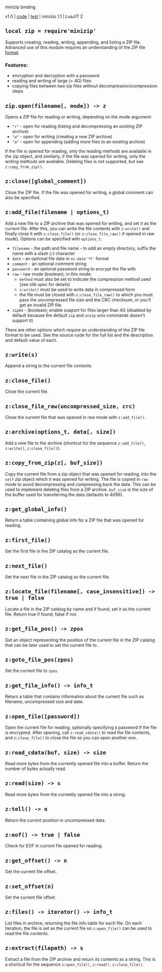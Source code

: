 minizip binding

v1.0 | [code](http://code.google.com/p/lua-files/source/browse/minizip.lua) | [test](http://code.google.com/p/lua-files/source/browse/minizip_test.lua) | minizip 1.1 | LuaJIT 2

## `local zip = require'minizip'`

Supports creating, reading, writing, appending, and listing a ZIP file. Advanced use of this module requires an understanding of the ZIP file [format](http://www.pkware.com/documents/casestudies/APPNOTE.TXT).

### Features:
  * encryption and decryption with a password
  * reading and writing of large (> 4G) files
  * copying files between two zip files without decompression/compression steps

## `zip.open(filename[, mode]) -> z`

Opens a ZIP file for reading or writing, depending on the mode argument:
  * `"r"` - open for reading (listing and decompressing an existing ZIP archive)
  * `"w"` - open for writing (creating a new ZIP archive)
  * `"a"` - open for appending (adding more files to an existing archive)

If the file is opened for reading, only the reading methods are available in the zip object, and similarly, if the file was opened for writing, only the writing methods are available. Deleting files is not supported, but see `z:copy_from_zip()`.

## `z:close([global_comment])`

Close the ZIP file. If the file was opened for writing, a global comment can also be specified.

## `z:add_file(filename | options_t)`

Add a new file to a ZIP archive that was opened for writing, and set it as the current file. After this, you can write the file contents with `z:write()` and finally close it with `z:close_file()` (or `z:close_file_raw()` if opened in raw mode). Options can be specified with `options_t`:
  * `filename` - the path and file name - to add an empty directory, suffix the name with a slash (`/`) character
  * `date` - an optional file date in `os.date'*t'` format
  * `comment` - an optional comment string
  * `password` - an optional password string to encrypt the file with
  * `raw` - raw mode (boolean); in this mode:
    * `method` must also be set to indicate the compression method used (zee zlib spec for details)
    * `z:write()` must be used to write data in compressed form
    * the file must be closed with `z:close_file_raw()` to which you must pass the uncompressed file size and the CRC checksum, or you'll get an invalid ZIP file.
  * `zip64` - (boolean); enable support for files larger than 4G (disabled by default because the default `zip` and `unzip` unix commands doesn't support it)

There are other options which require an understanding of the ZIP file format to be used. See the source code for the full list and the description and default value of each.

## `z:write(s)`

Append a string to the current file contents.

## `z:close_file()`

Close the current file.

## `z:close_file_raw(uncompressed_size, crc)`

Close the current file that was opened in raw mode with `z:add_file()`.

## `z:archive(options_t, data[, size])`

Add a new file to the archive (shortcut for the sequence `z:add_file()`, `z:write()`, `z:close_file()`).

## `z:copy_from_zip(z[, buf_size])`

Copy the current file from a zip object that was opened for reading, into the `self` zip object which it was opened for writing. The file is copied in `raw` mode to avoid decompressing and compressing back the data. This can be used to implement deleting files from a ZIP archive. `buf_size` is the size of the buffer used for transferring the data (defaults to 4096).

## `z:get_global_info()`

Return a table containing global info for a ZIP file that was opened for reading.

## `z:first_file()`

Set the first file in the ZIP catalog as the current file.

## `z:next_file()`

Set the next file in the ZIP catalog as the current file.

## `z:locate_file(filename[, case_insensitive]) -> true | false`

Locate a file in the ZIP catalog by name and if found, set it as the current file. Return true if found, false if not.

## `z:get_file_pos() -> zpos`

Get an object representing the position of the current file in the ZIP catalog that can be later used to set the current file to.

## `z:goto_file_pos(zpos)`

Set the current file to `zpos`.

## `z:get_file_info() -> info_t`

Return a table that contains information about the current file such as filename, uncompressed size and date.

## `z:open_file([password])`

Open the current file for reading, optionally specifying a password if the file is encrypted. After opening, call `z:read_cdata()` to read the file contents, and `z:close_file()` to close the file so you can open another one.

## `z:read_cdata(buf, size) -> size`

Read more bytes from the currently opened file into a buffer. Return the number of bytes actually read.

## `z:read(size) -> s`

Read more bytes from the currently opened file into a string.

## `z:tell() -> n`

Return the current position in uncompressed data.

## `z:eof() -> true | false`

Check for EOF in current file opened for reading.

## `z:get_offset() -> n`

Get the current file offset.

## `z:set_offset(n)`

Set the current file offset.

## `z:files() -> iterator() -> info_t`

List files in archive, returning the file info table for each file. On each iteration, the file is set as the current file so `z:open_file()` can be used to read the file contents.

## `z:extract(filepath) -> s`

Extract a file from the ZIP archive and return its contents as a string. This is a shortcut for the sequence `z:open_file()`, `z:read()`, `z:close_file()`.
